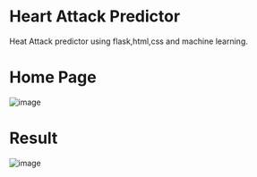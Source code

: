 # Heart Attack Predictor

Heat Attack predictor using flask,html,css and machine learning.

# Home Page
![image](https://user-images.githubusercontent.com/114876647/219610021-118f9c0b-601e-46f2-8408-6375227d4ac4.png)

# Result
![image](https://user-images.githubusercontent.com/114876647/219610137-dd1b0fa7-e0f2-4913-8efc-236ca7fb86a3.png)

